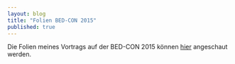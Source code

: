 ```yaml
---
layout: blog
title: "Folien BED-CON 2015"
published: true
---
```


Die Folien meines Vortrags auf der BED-CON 2015 können [hier](/slidedecks/2015-deis) angeschaut werden.
